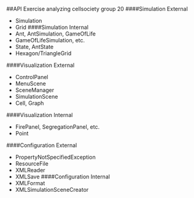 ##API Exercise analyzing cellsociety group 20
####Simulation External
* Simulation
* Grid
####Simulation Internal
* Ant, AntSimulation, GameOfLife
* GameOfLifeSimulation, etc.
* State, AntState
* Hexagon/TriangleGrid

####Visualization External
* ControlPanel
* MenuScene
* SceneManager
* SimulationScene
* Cell, Graph

####Visualization Internal
* FirePanel, SegregationPanel, etc.
* Point

####Configuration External
* PropertyNotSpecifiedException
* ResourceFile
* XMLReader
* XMLSave
####Configuration Internal
* XMLFormat
* XMLSimulationSceneCreator